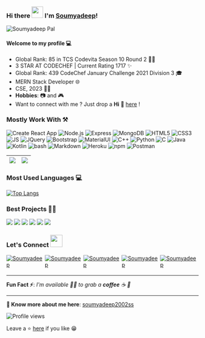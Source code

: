 ### Hi there <img src="https://raw.githubusercontent.com/MartinHeinz/MartinHeinz/master/wave.gif" width="30px"> I'm [Soumyadeep](https://soumyadeep2002ss.github.io/portfolio)!

![Soumyadeep Pal](https://i.postimg.cc/gJJm1ZPz/Black-Graphic-Design-Cover-Online-Portfolio.png)

#### Welcome to my profile 💻

- Global Rank: 85 in TCS Codevita Season 10 Round 2 👨‍💻
- 3 STAR AT CODECHEF | Current Rating 1717 ✨
- Global Rank: 439 CodeChef January Challenge 2021 Division 3 🎓
- MERN Stack Developer 🌐
- CSE, 2023 👨‍💻
- **Hobbies**: 📷 and 🎮
- Want to connect with me ? Just drop a **Hi** 👋 [here](https://www.linkedin.com/in/soumyadeep-pal-b3421b189) !

### Mostly Work With ⚒

![Create React App](https://img.shields.io/badge/React-20232A?style=for-the-badge&logo=react&logoColor=61DAFB)
![Node.js](https://img.shields.io/static/v1?style=for-the-badge&message=Node.js&color=339933&logo=Node.js&logoColor=FFFFFF&label=)
![Express](https://img.shields.io/static/v1?style=for-the-badge&message=Express&color=000000&logo=Express&logoColor=FFFFFF&label=)
![MongoDB](https://img.shields.io/static/v1?style=for-the-badge&message=MongoDB&color=47A248&logo=MongoDB&logoColor=FFFFFF&label=)
![HTML5](https://img.shields.io/badge/HTML5-E34F26?style=for-the-badge&logo=html5&logoColor=white)
![CSS3](https://img.shields.io/badge/CSS3-1572B6?style=for-the-badge&logo=css3&logoColor=white)
![JS](https://img.shields.io/badge/JavaScript-F7DF1E?style=for-the-badge&logo=javascript&logoColor=black)
![JQuery](https://img.shields.io/badge/jQuery-0769AD?style=for-the-badge&logo=jquery&logoColor=white)
![Bootstrap](https://img.shields.io/badge/Bootstrap-563D7C?style=for-the-badge&logo=bootstrap&logoColor=white)
![MaterialUI](https://img.shields.io/badge/Material--UI-0081CB?style=for-the-badge&logo=material-ui&logoColor=white)
![C++](https://img.shields.io/static/v1?style=for-the-badge&message=C%2B%2B&color=00599C&logo=C%2B%2B&logoColor=FFFFFF&label=)
![Python](https://img.shields.io/static/v1?style=for-the-badge&message=Python&color=3776AB&logo=Python&logoColor=FFFFFF&label=)
![C](https://img.shields.io/static/v1?style=for-the-badge&message=C+Language&color=222222&logo=C&logoColor=A8B9CC&label=)
![Java](https://img.shields.io/badge/Java-ED8B00?style=for-the-badge&logo=java&logoColor=white)
![Kotlin](https://img.shields.io/badge/Kotlin-0095D5?&style=for-the-badge&logo=kotlin&logoColor=white)
![bash](https://img.shields.io/static/v1?style=for-the-badge&message=Bash&color=222222&logo=bash&logoColor=A8B9CC&label=)
![Markdown](https://img.shields.io/badge/Markdown-000000?style=for-the-badge&logo=markdown&logoColor=white)
![Heroku](https://img.shields.io/badge/Heroku-430098?style=for-the-badge&logo=heroku&logoColor=white)
![npm](https://img.shields.io/static/v1?style=for-the-badge&message=npm&color=CB3837&logo=npm&logoColor=FFFFFF&label=)
![Postman](https://img.shields.io/badge/Postman-FF6C37?style=for-the-badge&logo=Postman&logoColor=white)

| <img src="https://github-readme-stats.vercel.app/api?username=soumyadeep2002ss&show_icons=true&theme=tokyonight"/> | <img src="https://github-readme-streak-stats.herokuapp.com/?user=soumyadeep2002ss&theme=tokyonight"/> |
| ------------------------------------------------------------------------------------------------------------------ | ----------------------------------------------------------------------------------------------------- |

### Most Used Languages 💻

[![Top Langs](https://github-readme-stats.vercel.app/api/top-langs/?username=soumyadeep2002ss&layout=compact&theme=tokyonight)](https://github.com/soumyadeep2002ss)

### Best Projects 👨‍💻

<img src="https://github-readme-stats.vercel.app/api/pin/?username=soumyadeep2002ss&repo=Realtime-Canvas&show_icons=true&theme=tokyonight">
<img src="https://github-readme-stats.vercel.app/api/pin/?username=soumyadeep2002ss&repo=PIANOTRON&show_icons=true&theme=tokyonight">
<img src="https://github-readme-stats.vercel.app/api/pin/?username=soumyadeep2002ss&repo=Scheduler&show_icons=true&theme=tokyonight"> 
<img src="https://github-readme-stats.vercel.app/api/pin/?username=soumyadeep2002ss&repo=Modern-React-Login-Register-page&show_icons=true&theme=tokyonight">
<img src="https://github-readme-stats.vercel.app/api/pin/?username=soumyadeep2002ss&repo=NewsGrabber&show_icons=true&theme=tokyonight">
<img src="https://github-readme-stats.vercel.app/api/pin/?username=soumyadeep2002ss&repo=I_AM_ENCRYPTO&show_icons=true&theme=tokyonight">

### Let's Connect <img src="https://raw.githubusercontent.com/ShahriarShafin/ShahriarShafin/main/Assets/handshake.gif" height="32px">

<div style="display:flex;">
 <a href="https://www.linkedin.com/in/soumyadeep-pal-b3421b189" target="_blank">
<img src=https://img.shields.io/badge/linkedin-%231E77B5.svg?&style=for-the-badge&logo=linkedin&logoColor=white alt=Soumyadeep Pal linkedin style="margin-bottom: 5px;" />
</a>
  
 <a href="https://github.com/soumyadeep2002ss" target="_blank">
<img src=https://img.shields.io/badge/GitHub-100000?style=for-the-badge&logo=github&logoColor=white alt=Soumyadeep Pal GitHub style="margin-bottom: 5px;" />
</a>
<a href="mailto:shoumodeep.pal@gmail.com" target="_blank">
<img src=https://img.shields.io/badge/-GMAIL-grey?style=for-the-badge&logo=gmail&logoColor=white" alt=Soumyadeep Pal gmail style="margin-bottom: 5px;" />
</a>

<a href="https://www.instagram.com/iamsoumyadeep24/" target="_blank">
<img src=https://img.shields.io/badge/Instagram-E4405F?style=for-the-badge&logo=instagram&logoColor=white alt=Soumyadeep Pal Instagram style="margin-bottom: 5px;" />
</a>
                                                                                                                                                 
<a href="https://www.facebook.com/pranab.pal.31586" target="_blank">
<img src=https://img.shields.io/badge/Facebook-1877F2?style=for-the-badge&logo=facebook&logoColor=white alt=Soumyadeep Pal Facebook style="margin-bottom: 5px;" />
</a> 
</div>

---

**Fun Fact ⚡**: _I'm available 🙋‍♂️ to grab a **coffee** ☕ 🙊_

---

**🔗 Know more about me here**: [soumyadeep2002ss](https://soumyadeep2002ss.github.io/portfolio)

![Profile views](https://gpvc.arturio.dev/soumyadeep2002ss)

Leave a ⭐ [here](https://github.com/soumyadeep2002ss/soumyadeep2002ss) if you like 😁
